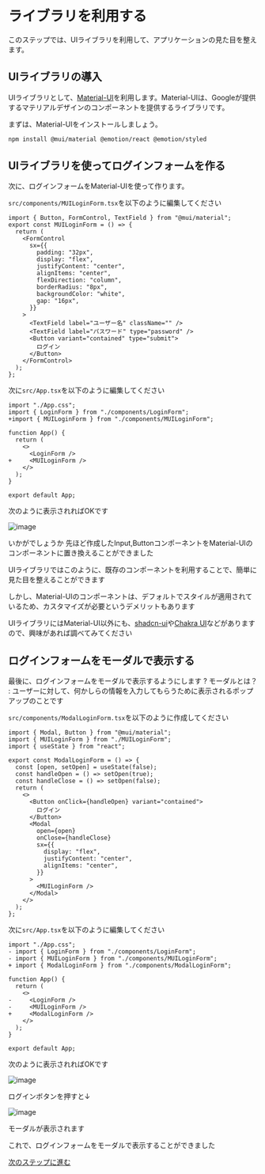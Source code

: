 # ライブラリを利用する
このステップでは、UIライブラリを利用して、アプリケーションの見た目を整えます。

## UIライブラリの導入
UIライブラリとして、[Material-UI](https://material-ui.com/)を利用します。Material-UIは、Googleが提供するマテリアルデザインのコンポーネントを提供するライブラリです。

まずは、Material-UIをインストールしましょう。

```bash
npm install @mui/material @emotion/react @emotion/styled
```

## UIライブラリを使ってログインフォームを作る

次に、ログインフォームをMaterial-UIを使って作ります。

`src/components/MUILoginForm.tsx`を以下のように編集してください

```tsx
import { Button, FormControl, TextField } from "@mui/material";
export const MUILoginForm = () => {
  return (
    <FormControl
      sx={{
        padding: "32px",
        display: "flex",
        justifyContent: "center",
        alignItems: "center",
        flexDirection: "column",
        borderRadius: "8px",
        backgroundColor: "white",
        gap: "16px",
      }}
    >
      <TextField label="ユーザー名" className="" />
      <TextField label="パスワード" type="password" />
      <Button variant="contained" type="submit">
        ログイン
      </Button>
    </FormControl>
  );
};

```

次に`src/App.tsx`を以下のように編集してください

```tsx
import "./App.css";
import { LoginForm } from "./components/LoginForm";
+import { MUILoginForm } from "./components/MUILoginForm";

function App() {
  return (
    <>
      <LoginForm />
+     <MUILoginForm />
    </>
  );
}

export default App;
```

次のように表示されればOKです

![image](medias/8.png)

いかがでしょうか
先ほど作成したInput,ButtonコンポーネントをMaterial-UIのコンポーネントに置き換えることができました

UIライブラリではこのように、既存のコンポーネントを利用することで、簡単に見た目を整えることができます

しかし、Material-UIのコンポーネントは、デフォルトでスタイルが適用されているため、カスタマイズが必要というデメリットもあります

UIライブラリにはMaterial-UI以外にも、[shadcn-ui](https://ui.shadcn.com/)や[Chakra UI](https://chakra-ui.com/)などがありますので、興味があれば調べてみてください

## ログインフォームをモーダルで表示する

最後に、ログインフォームをモーダルで表示するようにします
? モーダルとは？
: ユーザーに対して、何かしらの情報を入力してもらうために表示されるポップアップのことです

`src/components/ModalLoginForm.tsx`を以下のように作成してください

```tsx
import { Modal, Button } from "@mui/material";
import { MUILoginForm } from "./MUILoginForm";
import { useState } from "react";

export const ModalLoginForm = () => {
  const [open, setOpen] = useState(false);
  const handleOpen = () => setOpen(true);
  const handleClose = () => setOpen(false);
  return (
    <>
      <Button onClick={handleOpen} variant="contained">
        ログイン
      </Button>
      <Modal
        open={open}
        onClose={handleClose}
        sx={{
          display: "flex",
          justifyContent: "center",
          alignItems: "center",
        }}
      >
        <MUILoginForm />
      </Modal>
    </>
  );
};

```

次に`src/App.tsx`を以下のように編集してください

```tsx
import "./App.css";
- import { LoginForm } from "./components/LoginForm";
- import { MUILoginForm } from "./components/MUILoginForm";
+ import { ModalLoginForm } from "./components/ModalLoginForm";

function App() {
  return (
    <>
-     <LoginForm />
-     <MUILoginForm />
+     <ModalLoginForm />
    </>
  );
}

export default App;
```

次のように表示されればOKです

![image](medias/9.png)

ログインボタンを押すと↓

![image](medias/10.png)

モーダルが表示されます

これで、ログインフォームをモーダルで表示することができました

[次のステップに進む](https://github.com/tosaken1116/ui-tutorial/blob/main/docs/5.md)
